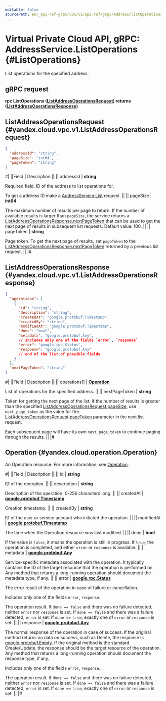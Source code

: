 ```yaml
---
editable: false
sourcePath: en/_api-ref-grpc/vpc/v1/api-ref/grpc/Address/listOperations.md
---
```


# Virtual Private Cloud API, gRPC: AddressService.ListOperations {#ListOperations}

List operations for the specified address.

## gRPC request

**rpc ListOperations ([ListAddressOperationsRequest](#yandex.cloud.vpc.v1.ListAddressOperationsRequest)) returns ([ListAddressOperationsResponse](#yandex.cloud.vpc.v1.ListAddressOperationsResponse))**

## ListAddressOperationsRequest {#yandex.cloud.vpc.v1.ListAddressOperationsRequest}

```json
{
  "addressId": "string",
  "pageSize": "int64",
  "pageToken": "string"
}
```

#|
||Field | Description ||
|| addressId | **string**

Required field. ID of the address to list operations for.

To get a address ID make a [AddressService.List](/docs/vpc/api-ref/grpc/Address/list#List) request. ||
|| pageSize | **int64**

The maximum number of results per page to return. If the number of available
results is larger than `pageSize`, the service returns a [ListAddressOperationsResponse.nextPageToken](#yandex.cloud.vpc.v1.ListAddressOperationsResponse)
that can be used to get the next page of results in subsequent list requests.
Default value: 100. ||
|| pageToken | **string**

Page token. To get the next page of results, set `pageToken` to the
[ListAddressOperationsResponse.nextPageToken](#yandex.cloud.vpc.v1.ListAddressOperationsResponse) returned by a previous list request. ||
|#

## ListAddressOperationsResponse {#yandex.cloud.vpc.v1.ListAddressOperationsResponse}

```json
{
  "operations": [
    {
      "id": "string",
      "description": "string",
      "createdAt": "google.protobuf.Timestamp",
      "createdBy": "string",
      "modifiedAt": "google.protobuf.Timestamp",
      "done": "bool",
      "metadata": "google.protobuf.Any",
      // Includes only one of the fields `error`, `response`
      "error": "google.rpc.Status",
      "response": "google.protobuf.Any"
      // end of the list of possible fields
    }
  ],
  "nextPageToken": "string"
}
```

#|
||Field | Description ||
|| operations[] | **[Operation](#yandex.cloud.operation.Operation)**

List of operations for the specified address. ||
|| nextPageToken | **string**

Token for getting the next page of the list. If the number of results is greater than
the specified [ListAddressOperationsRequest.pageSize](#yandex.cloud.vpc.v1.ListAddressOperationsRequest), use `next_page_token` as the value
for the [ListAddressOperationsRequest.pageToken](#yandex.cloud.vpc.v1.ListAddressOperationsRequest) parameter in the next list request.

Each subsequent page will have its own `next_page_token` to continue paging through the results. ||
|#

## Operation {#yandex.cloud.operation.Operation}

An Operation resource. For more information, see [Operation](/docs/api-design-guide/concepts/operation).

#|
||Field | Description ||
|| id | **string**

ID of the operation. ||
|| description | **string**

Description of the operation. 0-256 characters long. ||
|| createdAt | **[google.protobuf.Timestamp](https://developers.google.com/protocol-buffers/docs/reference/google.protobuf#timestamp)**

Creation timestamp. ||
|| createdBy | **string**

ID of the user or service account who initiated the operation. ||
|| modifiedAt | **[google.protobuf.Timestamp](https://developers.google.com/protocol-buffers/docs/reference/google.protobuf#timestamp)**

The time when the Operation resource was last modified. ||
|| done | **bool**

If the value is `false`, it means the operation is still in progress.
If `true`, the operation is completed, and either `error` or `response` is available. ||
|| metadata | **[google.protobuf.Any](https://developers.google.com/protocol-buffers/docs/proto3#any)**

Service-specific metadata associated with the operation.
It typically contains the ID of the target resource that the operation is performed on.
Any method that returns a long-running operation should document the metadata type, if any. ||
|| error | **[google.rpc.Status](https://cloud.google.com/tasks/docs/reference/rpc/google.rpc#status)**

The error result of the operation in case of failure or cancellation.

Includes only one of the fields `error`, `response`.

The operation result.
If `done == false` and there was no failure detected, neither `error` nor `response` is set.
If `done == false` and there was a failure detected, `error` is set.
If `done == true`, exactly one of `error` or `response` is set. ||
|| response | **[google.protobuf.Any](https://developers.google.com/protocol-buffers/docs/proto3#any)**

The normal response of the operation in case of success.
If the original method returns no data on success, such as Delete,
the response is [google.protobuf.Empty](https://developers.google.com/protocol-buffers/docs/reference/google.protobuf#google.protobuf.Empty).
If the original method is the standard Create/Update,
the response should be the target resource of the operation.
Any method that returns a long-running operation should document the response type, if any.

Includes only one of the fields `error`, `response`.

The operation result.
If `done == false` and there was no failure detected, neither `error` nor `response` is set.
If `done == false` and there was a failure detected, `error` is set.
If `done == true`, exactly one of `error` or `response` is set. ||
|#